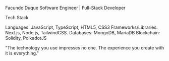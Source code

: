 Facundo Duque
Software Engineer | Full-Stack Developer

Tech Stack

Languages: JavaScript, TypeScript, HTML5, CSS3
Frameworks/Libraries: Next.js, Node.js, TailwindCSS.
Databases: MongoDB, MariaDB
Blockchain: Solidity, PolkadotJS

"The technology you use impresses no one. The experience you create with it is everything."
